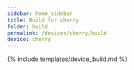 ```yaml
---
sidebar: home_sidebar
title: Build for cherry
folder: build
permalink: /devices/cherry/build
device: cherry
---
```

{% include templates/device_build.md %}
